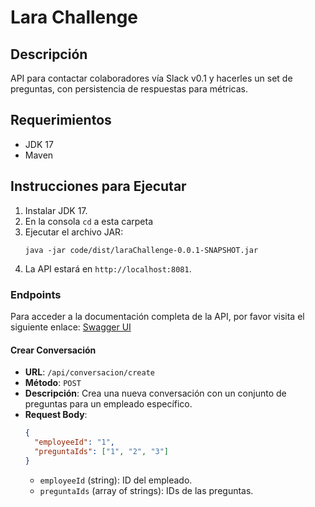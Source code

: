 # Lara Challenge

## Descripción

API para contactar colaboradores vía Slack v0.1 y hacerles un set de preguntas, con persistencia de respuestas para métricas.

## Requerimientos

- JDK 17
- Maven

## Instrucciones para Ejecutar

1. Instalar JDK 17.
2. En la consola `cd` a esta carpeta
4. Ejecutar el archivo JAR:
    ```
    java -jar code/dist/laraChallenge-0.0.1-SNAPSHOT.jar
    ```
5. La API estará en `http://localhost:8081`.

### Endpoints

Para acceder a la documentación completa de la API, por favor visita el siguiente enlace:
[Swagger UI](http://localhost:8081/swagger-ui/index.html#/)

#### Crear Conversación

- **URL**: `/api/conversacion/create`
- **Método**: `POST`
- **Descripción**: Crea una nueva conversación con un conjunto de preguntas para un empleado específico.
- **Request Body**:
    ```json
    {
      "employeeId": "1",
      "preguntaIds": ["1", "2", "3"]
    }
    ```
    - `employeeId` (string): ID del empleado.
    - `preguntaIds` (array of strings): IDs de las preguntas.